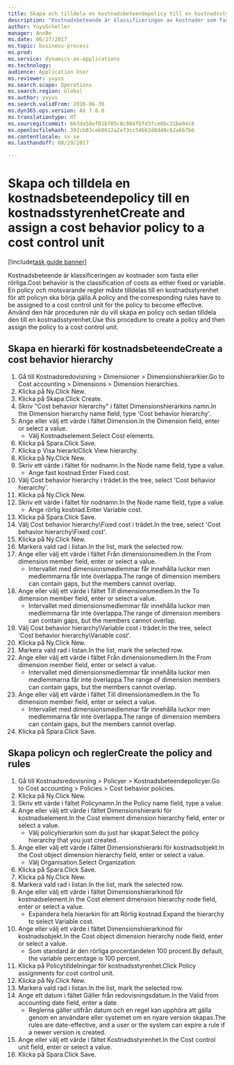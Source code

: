 ```yaml
--- 
title: Skapa och tilldela en kostnadsbeteendepolicy till en kostnadsstyrenhet
description: "Kostnadsbeteende är klassificeringen av kostnader som fasta eller rörliga."
author: YuyuScheller
manager: AnnBe
ms.date: 06/27/2017
ms.topic: business-process
ms.prod: 
ms.service: dynamics-ax-applications
ms.technology: 
audience: Application User
ms.reviewer: yuyus
ms.search.scope: Operations
ms.search.region: Global
ms.author: yuyus
ms.search.validFrom: 2016-06-30
ms.dyn365.ops.version: AX 7.0.0
ms.translationtype: HT
ms.sourcegitcommit: 663da58ef01b705c0c984fbfd3fce8bc31be04c6
ms.openlocfilehash: 392cb83ceb8612a2e73cc54bb2d8d40c62a6b7b6
ms.contentlocale: sv-se
ms.lasthandoff: 08/29/2017

---
```

# <a name="create-and-assign-a-cost-behavior-policy-to-a-cost-control-unit"></a><span data-ttu-id="de7e8-103">Skapa och tilldela en kostnadsbeteendepolicy till en kostnadsstyrenhet</span><span class="sxs-lookup"><span data-stu-id="de7e8-103">Create and assign a cost behavior policy to a cost control unit</span></span>

[!include[task guide banner](../../includes/task-guide-banner.md)]

<span data-ttu-id="de7e8-104">Kostnadsbeteende är klassificeringen av kostnader som fasta eller rörliga.</span><span class="sxs-lookup"><span data-stu-id="de7e8-104">Cost behavior is the classification of costs as either fixed or variable.</span></span> <span data-ttu-id="de7e8-105">En policy och motsvarande regler måste tilldelas till en kostnadsstyrenhet för att policyn ska börja gälla.</span><span class="sxs-lookup"><span data-stu-id="de7e8-105">A policy and the corresponding rules have to be assigned to a cost control unit for the policy to become effective.</span></span> <span data-ttu-id="de7e8-106">Använd den här proceduren när du vill skapa en policy och sedan tilldela den till en kostnadsstyrenhet.</span><span class="sxs-lookup"><span data-stu-id="de7e8-106">Use this procedure to create a policy and then assign the policy to a cost control unit.</span></span>


## <a name="create-a-cost-behavior-hierarchy"></a><span data-ttu-id="de7e8-107">Skapa en hierarki för kostnadsbeteende</span><span class="sxs-lookup"><span data-stu-id="de7e8-107">Create a cost behavior hierarchy</span></span>
1. <span data-ttu-id="de7e8-108">Gå till Kostnadsredovisning > Dimensioner > Dimensionshierarkier.</span><span class="sxs-lookup"><span data-stu-id="de7e8-108">Go to Cost accounting > Dimensions > Dimension hierarchies.</span></span>
2. <span data-ttu-id="de7e8-109">Klicka på Ny.</span><span class="sxs-lookup"><span data-stu-id="de7e8-109">Click New.</span></span>
3. <span data-ttu-id="de7e8-110">Klicka på Skapa.</span><span class="sxs-lookup"><span data-stu-id="de7e8-110">Click Create.</span></span>
4. <span data-ttu-id="de7e8-111">Skriv "Cost behavior hierarchy" i fältet Dimensionshierarkins namn.</span><span class="sxs-lookup"><span data-stu-id="de7e8-111">In the Dimension hierarchy name field, type 'Cost behavior hierarchy'.</span></span>
5. <span data-ttu-id="de7e8-112">Ange eller välj ett värde i fältet Dimension.</span><span class="sxs-lookup"><span data-stu-id="de7e8-112">In the Dimension field, enter or select a value.</span></span>
    * <span data-ttu-id="de7e8-113">Välj Kostnadselement.</span><span class="sxs-lookup"><span data-stu-id="de7e8-113">Select Cost elements.</span></span>  
6. <span data-ttu-id="de7e8-114">Klicka på Spara.</span><span class="sxs-lookup"><span data-stu-id="de7e8-114">Click Save.</span></span>
7. <span data-ttu-id="de7e8-115">Klicka p Visa hierarki</span><span class="sxs-lookup"><span data-stu-id="de7e8-115">Click View hierarchy.</span></span>
8. <span data-ttu-id="de7e8-116">Klicka på Ny.</span><span class="sxs-lookup"><span data-stu-id="de7e8-116">Click New.</span></span>
9. <span data-ttu-id="de7e8-117">Skriv ett värde i fältet för nodnamn.</span><span class="sxs-lookup"><span data-stu-id="de7e8-117">In the Node name field, type a value.</span></span>
    * <span data-ttu-id="de7e8-118">Ange fast kostnad.</span><span class="sxs-lookup"><span data-stu-id="de7e8-118">Enter Fixed cost.</span></span>  
10. <span data-ttu-id="de7e8-119">Välj Cost behavior hierarchy i trädet.</span><span class="sxs-lookup"><span data-stu-id="de7e8-119">In the tree, select 'Cost behavior hierarchy'.</span></span>
11. <span data-ttu-id="de7e8-120">Klicka på Ny.</span><span class="sxs-lookup"><span data-stu-id="de7e8-120">Click New.</span></span>
12. <span data-ttu-id="de7e8-121">Skriv ett värde i fältet för nodnamn.</span><span class="sxs-lookup"><span data-stu-id="de7e8-121">In the Node name field, type a value.</span></span>
    * <span data-ttu-id="de7e8-122">Ange rörlig kostnad.</span><span class="sxs-lookup"><span data-stu-id="de7e8-122">Enter Variable cost.</span></span>  
13. <span data-ttu-id="de7e8-123">Klicka på Spara.</span><span class="sxs-lookup"><span data-stu-id="de7e8-123">Click Save.</span></span>
14. <span data-ttu-id="de7e8-124">Välj Cost behavior hierarchy\Fixed cost i trädet.</span><span class="sxs-lookup"><span data-stu-id="de7e8-124">In the tree, select 'Cost behavior hierarchy\Fixed cost'.</span></span>
15. <span data-ttu-id="de7e8-125">Klicka på Ny.</span><span class="sxs-lookup"><span data-stu-id="de7e8-125">Click New.</span></span>
16. <span data-ttu-id="de7e8-126">Markera vald rad i listan.</span><span class="sxs-lookup"><span data-stu-id="de7e8-126">In the list, mark the selected row.</span></span>
17. <span data-ttu-id="de7e8-127">Ange eller välj ett värde i fältet Från dimensionsmedlem.</span><span class="sxs-lookup"><span data-stu-id="de7e8-127">In the From dimension member field, enter or select a value.</span></span>
    * <span data-ttu-id="de7e8-128">Intervallet med dimensionsmedlemmar får innehålla luckor men medlemmarna får inte överlappa.</span><span class="sxs-lookup"><span data-stu-id="de7e8-128">The range of dimension members can contain gaps, but the members cannot overlap.</span></span>  
18. <span data-ttu-id="de7e8-129">Ange eller välj ett värde i fältet Till dimensionsmedlem.</span><span class="sxs-lookup"><span data-stu-id="de7e8-129">In the To dimension member field, enter or select a value.</span></span>
    * <span data-ttu-id="de7e8-130">Intervallet med dimensionsmedlemmar får innehålla luckor men medlemmarna får inte överlappa.</span><span class="sxs-lookup"><span data-stu-id="de7e8-130">The range of dimension members can contain gaps, but the members cannot overlap.</span></span>  
19. <span data-ttu-id="de7e8-131">Välj Cost behavior hierarchy\Variable cost i trädet.</span><span class="sxs-lookup"><span data-stu-id="de7e8-131">In the tree, select 'Cost behavior hierarchy\Variable cost'.</span></span>
20. <span data-ttu-id="de7e8-132">Klicka på Ny.</span><span class="sxs-lookup"><span data-stu-id="de7e8-132">Click New.</span></span>
21. <span data-ttu-id="de7e8-133">Markera vald rad i listan.</span><span class="sxs-lookup"><span data-stu-id="de7e8-133">In the list, mark the selected row.</span></span>
22. <span data-ttu-id="de7e8-134">Ange eller välj ett värde i fältet Från dimensionsmedlem.</span><span class="sxs-lookup"><span data-stu-id="de7e8-134">In the From dimension member field, enter or select a value.</span></span>
    * <span data-ttu-id="de7e8-135">Intervallet med dimensionsmedlemmar får innehålla luckor men medlemmarna får inte överlappa.</span><span class="sxs-lookup"><span data-stu-id="de7e8-135">The range of dimension members can contain gaps, but the members cannot overlap.</span></span>  
23. <span data-ttu-id="de7e8-136">Ange eller välj ett värde i fältet Till dimensionsmedlem.</span><span class="sxs-lookup"><span data-stu-id="de7e8-136">In the To dimension member field, enter or select a value.</span></span>
    * <span data-ttu-id="de7e8-137">Intervallet med dimensionsmedlemmar får innehålla luckor men medlemmarna får inte överlappa.</span><span class="sxs-lookup"><span data-stu-id="de7e8-137">The range of dimension members can contain gaps, but the members cannot overlap.</span></span>  
24. <span data-ttu-id="de7e8-138">Klicka på Spara.</span><span class="sxs-lookup"><span data-stu-id="de7e8-138">Click Save.</span></span>

## <a name="create-the-policy-and-rules"></a><span data-ttu-id="de7e8-139">Skapa policyn och regler</span><span class="sxs-lookup"><span data-stu-id="de7e8-139">Create the policy and rules</span></span>
1. <span data-ttu-id="de7e8-140">Gå till Kostnadsredovisning > Policyer > Kostnadsbeteendepolicyer.</span><span class="sxs-lookup"><span data-stu-id="de7e8-140">Go to Cost accounting > Policies > Cost behavior policies.</span></span>
2. <span data-ttu-id="de7e8-141">Klicka på Ny.</span><span class="sxs-lookup"><span data-stu-id="de7e8-141">Click New.</span></span>
3. <span data-ttu-id="de7e8-142">Skriv ett värde i fältet Policynamn.</span><span class="sxs-lookup"><span data-stu-id="de7e8-142">In the Policy name field, type a value.</span></span>
4. <span data-ttu-id="de7e8-143">Ange eller välj ett värde i fältet Dimensionshierarki för kostnadselement.</span><span class="sxs-lookup"><span data-stu-id="de7e8-143">In the Cost element dimension hierarchy field, enter or select a value.</span></span>
    * <span data-ttu-id="de7e8-144">Välj policyhierarkin som du just har skapat.</span><span class="sxs-lookup"><span data-stu-id="de7e8-144">Select the policy hierarchy that you just created.</span></span>  
5. <span data-ttu-id="de7e8-145">Ange eller välj ett värde i fältet Dimensionshierarki för kostnadsobjekt.</span><span class="sxs-lookup"><span data-stu-id="de7e8-145">In the Cost object dimension hierarchy field, enter or select a value.</span></span>
    * <span data-ttu-id="de7e8-146">Välj Organisation.</span><span class="sxs-lookup"><span data-stu-id="de7e8-146">Select Organization.</span></span>  
6. <span data-ttu-id="de7e8-147">Klicka på Spara.</span><span class="sxs-lookup"><span data-stu-id="de7e8-147">Click Save.</span></span>
7. <span data-ttu-id="de7e8-148">Klicka på Ny.</span><span class="sxs-lookup"><span data-stu-id="de7e8-148">Click New.</span></span>
8. <span data-ttu-id="de7e8-149">Markera vald rad i listan.</span><span class="sxs-lookup"><span data-stu-id="de7e8-149">In the list, mark the selected row.</span></span>
9. <span data-ttu-id="de7e8-150">Ange eller välj ett värde i fältet Dimensionshierarkinod för kostnadselement.</span><span class="sxs-lookup"><span data-stu-id="de7e8-150">In the Cost element dimension hierarchy node field, enter or select a value.</span></span>
    * <span data-ttu-id="de7e8-151">Expandera hela hierarkin för att Rörlig kostnad.</span><span class="sxs-lookup"><span data-stu-id="de7e8-151">Expand the hierarchy to select Variable cost.</span></span>  
10. <span data-ttu-id="de7e8-152">Ange eller välj ett värde i fältet Dimensionshierarkinod för kostnadsobjekt.</span><span class="sxs-lookup"><span data-stu-id="de7e8-152">In the Cost object dimension hierarchy node field, enter or select a value.</span></span>
    * <span data-ttu-id="de7e8-153">Som standard är den rörliga procentandelen 100 procent.</span><span class="sxs-lookup"><span data-stu-id="de7e8-153">By default, the variable percentage is 100 percent.</span></span>  
11. <span data-ttu-id="de7e8-154">Klicka på Policytilldelningar för kostnadsstyrenhet.</span><span class="sxs-lookup"><span data-stu-id="de7e8-154">Click Policy assignments for cost control unit.</span></span>
12. <span data-ttu-id="de7e8-155">Klicka på Ny.</span><span class="sxs-lookup"><span data-stu-id="de7e8-155">Click New.</span></span>
13. <span data-ttu-id="de7e8-156">Markera vald rad i listan.</span><span class="sxs-lookup"><span data-stu-id="de7e8-156">In the list, mark the selected row.</span></span>
14. <span data-ttu-id="de7e8-157">Ange ett datum i fältet Gäller från redovisningsdatum.</span><span class="sxs-lookup"><span data-stu-id="de7e8-157">In the Valid from accounting date field, enter a date.</span></span>
    * <span data-ttu-id="de7e8-158">Reglerna gäller utifrån datum och en regel kan upphöra att gälla genom en användare eller systemet om en nyare version skapas.</span><span class="sxs-lookup"><span data-stu-id="de7e8-158">The rules are date-effective, and a user or the system can expire a rule if a newer version is created.</span></span>  
15. <span data-ttu-id="de7e8-159">Ange eller välj ett värde i fältet Kostnadsstyrenhet.</span><span class="sxs-lookup"><span data-stu-id="de7e8-159">In the Cost control unit field, enter or select a value.</span></span>
16. <span data-ttu-id="de7e8-160">Klicka på Spara.</span><span class="sxs-lookup"><span data-stu-id="de7e8-160">Click Save.</span></span>


